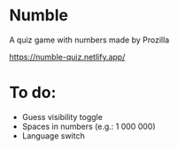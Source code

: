 # Numble
A quiz game with numbers made by Prozilla

https://numble-quiz.netlify.app/

# To do:
- Guess visibility toggle
- Spaces in numbers (e.g.: 1 000 000)
- Language switch
